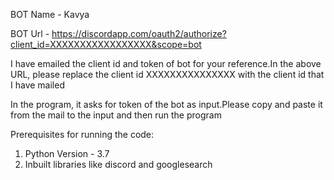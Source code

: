 BOT Name - Kavya

BOT Url - https://discordapp.com/oauth2/authorize?client_id=XXXXXXXXXXXXXXXXX&scope=bot

I have emailed the client id and token of bot for your reference.In the above URL, please replace the client id XXXXXXXXXXXXXXX with the client id that I have mailed

In the program, it asks for token of the bot as input.Please copy and paste it from the mail to the input and then run the program



Prerequisites for running the code:

1. Python Version - 3.7
2. Inbuilt libraries like discord and googlesearch
